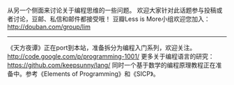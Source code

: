 从另一个侧面来讨论关于编程思维的一些问题。
欢迎大家针对此话题参与投稿或者讨论，豆邮、私信和邮件都接受哦！
豆瓣Less is More小组欢迎您加入：http://douban.com/group/lim
******
《天方夜谭》正在port到本站，准备拆分为编程入门系列，欢迎关注。
http://code.google.com/p/programming-1001/
更多关于编程语言的研究：
https://github.com/keepsunny/lang/
同时一个基于数学的编程原理教程正在准备中。参考《Elements of Programming》和《SICP》。

